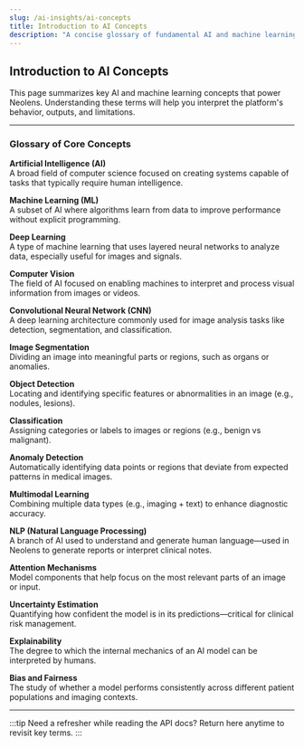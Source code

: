 ```yaml
---
slug: /ai-insights/ai-concepts
title: Introduction to AI Concepts
description: "A concise glossary of fundamental AI and machine learning concepts behind Neolens, designed to help users understand the platform’s outputs, behavior, and limitations. Perfect for developers, clinicians, and technical users seeking clarity on key terminology."
---
```


## Introduction to AI Concepts

This page summarizes key AI and machine learning concepts that power Neolens. Understanding these terms will help you interpret the platform's behavior, outputs, and limitations.

---

### Glossary of Core Concepts

**Artificial Intelligence (AI)**  
A broad field of computer science focused on creating systems capable of tasks that typically require human intelligence.

**Machine Learning (ML)**  
A subset of AI where algorithms learn from data to improve performance without explicit programming.

**Deep Learning**  
A type of machine learning that uses layered neural networks to analyze data, especially useful for images and signals.

**Computer Vision**  
The field of AI focused on enabling machines to interpret and process visual information from images or videos.

**Convolutional Neural Network (CNN)**  
A deep learning architecture commonly used for image analysis tasks like detection, segmentation, and classification.

**Image Segmentation**  
Dividing an image into meaningful parts or regions, such as organs or anomalies.

**Object Detection**  
Locating and identifying specific features or abnormalities in an image (e.g., nodules, lesions).

**Classification**  
Assigning categories or labels to images or regions (e.g., benign vs malignant).

**Anomaly Detection**  
Automatically identifying data points or regions that deviate from expected patterns in medical images.

**Multimodal Learning**  
Combining multiple data types (e.g., imaging + text) to enhance diagnostic accuracy.

**NLP (Natural Language Processing)**  
A branch of AI used to understand and generate human language—used in Neolens to generate reports or interpret clinical notes.

**Attention Mechanisms**  
Model components that help focus on the most relevant parts of an image or input.

**Uncertainty Estimation**  
Quantifying how confident the model is in its predictions—critical for clinical risk management.

**Explainability**  
The degree to which the internal mechanics of an AI model can be interpreted by humans.

**Bias and Fairness**  
The study of whether a model performs consistently across different patient populations and imaging contexts.

---

:::tip
Need a refresher while reading the API docs? Return here anytime to revisit key terms.
:::
